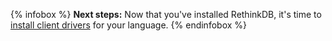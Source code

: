 {% infobox %}
__Next steps:__ Now that you've installed RethinkDB, it's time to [install client drivers](/docs/install-drivers) for your language.
{% endinfobox %}

